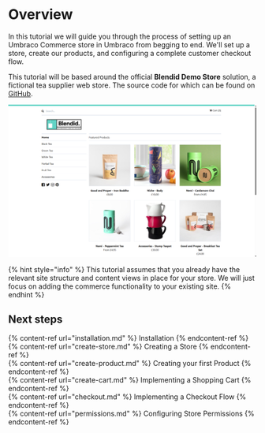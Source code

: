 # Overview

In this tutorial we will guide you through the process of setting up an Umbraco Commerce store in Umbraco from begging to end. We'll set up a store, create our products, and configuring a complete customer checkout flow.

This tutorial will be based around the official **Blendid Demo Store** solution, a fictional tea supplier web store. The source code for which can be found on [GitHub](https://github.com/umbraco/Umbraco.Commerce.DemoStore).

![Blendid Store Homepage](../images/blendid/homepage.png)

{% hint style="info" %}
This tutorial assumes that you already have the relevant site structure and content views in place for your store. We will just focus on adding the commerce functionality to your existing site.
{% endhint %}

## Next steps

{% content-ref url="installation.md" %} Installation {% endcontent-ref %}  
{% content-ref url="create-store.md" %} Creating a Store {% endcontent-ref %}  
{% content-ref url="create-product.md" %} Creating your first Product {% endcontent-ref %}  
{% content-ref url="create-cart.md" %} Implementing a Shopping Cart {% endcontent-ref %}  
{% content-ref url="checkout.md" %} Implementing a Checkout Flow {% endcontent-ref %}  
{% content-ref url="permissions.md" %} Configuring Store Permissions {% endcontent-ref %}  
